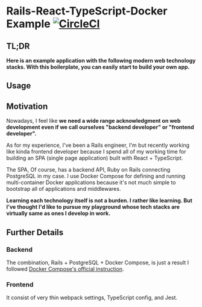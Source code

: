 # Rails-React-TypeScript-Docker Example [![CircleCI](https://circleci.com/gh/ohbarye/rails-react-typescript-docker-example/tree/master.svg?style=svg)](https://circleci.com/gh/ohbarye/rails-react-typescript-docker-example/tree/master)

## TL;DR

**Here is an example application with the following modern web technology stacks. With this boilerplate, you can easily start to build your own app.**

## Usage


## Motivation

Nowadays, I feel like **we need a wide range acknowledgment on web development even if we call ourselves "backend developer" or "frontend developer".**

As for my experience, I've been a Rails engineer, I'm but recently working like kinda frontend developer because I spend all of my working time for building an SPA (single page application) built with React + TypeScript.

The SPA, Of course, has a backend API, Ruby on Rails connecting PostgreSQL in my case. I use Docker Compose for defining and running multi-container Docker applications because it's not much simple to bootstrap all of applications and middlewares.

**Learning each technology itself is not a burden. I rather like learning. But I've thought I'd like to pursue my playground whose tech stacks are virtually same as ones I develop in work.**

## Further Details

### Backend

The combination, Rails + PostgreSQL + Docker Compose, is just a result I followed [Docker Compose's official instruction](https://docs.docker.com/compose/rails/).

### Frontend

It consist of very thin webpack settings, TypeScript config, and Jest.
